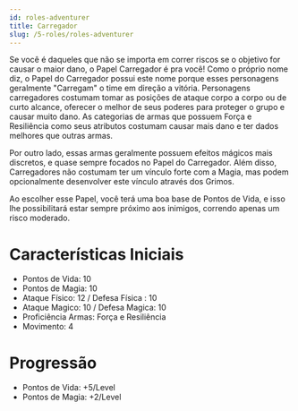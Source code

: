 ```yaml
---
id: roles-adventurer
title: Carregador
slug: /5-roles/roles-adventurer
---
```


Se você é daqueles que não se importa em correr riscos se o objetivo for causar o maior dano, o Papel Carregador é pra você!
Como o próprio nome diz, o Papel do Carregador possui este nome porque esses personagens geralmente "Carregam" o time em direção a vitória.
Personagens carregadores costumam tomar as posições de ataque corpo a corpo ou de curto alcance, oferecer o melhor de seus poderes para proteger o grupo e causar muito dano.
As categorias de armas que possuem Força e Resiliência como seus atributos costumam causar mais dano e ter dados melhores que outras armas.

Por outro lado, essas armas geralmente possuem efeitos mágicos mais discretos, e quase sempre focados no Papel do Carregador.
Além disso, Carregadores não costumam ter um vínculo forte com a Magia, mas podem opcionalmente desenvolver este vínculo através dos Grimos.

Ao escolher esse Papel, você terá uma boa base de Pontos de Vida, e isso lhe possibilitará estar sempre próximo aos inimigos, correndo apenas um risco moderado.

# Características Iniciais

- Pontos de Vida: 10
- Pontos de Magia: 10
- Ataque Físico: 12  / Defesa Física : 10
- Ataque Magico: 10 / Defesa Magica: 10
- Proficiência Armas: Força e Resiliência
- Movimento: 4

# Progressão

- Pontos de Vida: +5/Level
- Pontos de Magia: +2/Level
